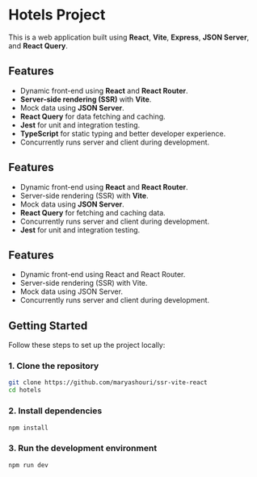 # Hotels Project

This is a web application built using **React**, **Vite**, **Express**, **JSON Server**, and **React Query**.

## Features

- Dynamic front-end using **React** and **React Router**.
- **Server-side rendering (SSR)** with **Vite**.
- Mock data using **JSON Server**.
- **React Query** for data fetching and caching.
- **Jest** for unit and integration testing.
- **TypeScript** for static typing and better developer experience.
- Concurrently runs server and client during development.

## Features

- Dynamic front-end using **React** and **React Router**.
- Server-side rendering (SSR) with **Vite**.
- Mock data using **JSON Server**.
- **React Query** for fetching and caching data.
- Concurrently runs server and client during development.
- **Jest** for unit and integration testing.

## Features

- Dynamic front-end using React and React Router.
- Server-side rendering (SSR) with Vite.
- Mock data using JSON Server.
- Concurrently runs server and client during development.

## Getting Started

Follow these steps to set up the project locally:

### 1. Clone the repository

```bash
git clone https://github.com/maryashouri/ssr-vite-react
cd hotels
```

### 2. Install dependencies
 ```bash
npm install
```

### 3. Run the development environment
 ```bash
npm run dev
```

